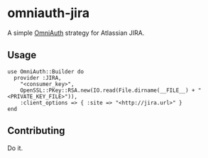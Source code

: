 omniauth-jira
=============

A simple [OmniAuth](https://github.com/intridea/omniauth) strategy for Atlassian JIRA.

Usage
-----

    use OmniAuth::Builder do
      provider :JIRA, 
        "<consumer_key>", 
        OpenSSL::PKey::RSA.new(IO.read(File.dirname(__FILE__) + "<PRIVATE_KEY_FILE>")),
        :client_options => { :site => "<http://jira.url>" }
    end

Contributing
------------

Do it.